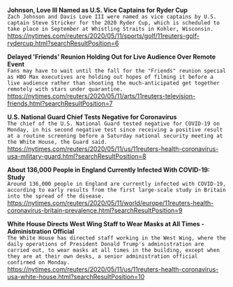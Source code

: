 **Johnson, Love III Named as U.S. Vice Captains for Ryder Cup**\
`Zach Johnson and Davis Love III were named as vice captains by U.S. captain Steve Stricker for the 2020 Ryder Cup, which is scheduled to take place in September at Whistling Straits in Kohler, Wisconsin.`\
https://nytimes.com/reuters/2020/05/11/sports/golf/11reuters-golf-rydercup.html?searchResultPosition=6

**Delayed 'Friends' Reunion Holding Out for Live Audience Over Remote Event**\
`Fans may have to wait until the fall for the "Friends" reunion special as HBO Max executives are holding out hopes of filming it before a live audience rather than shooting the much-anticipated get together remotely with stars under quarantine.`\
https://nytimes.com/reuters/2020/05/11/arts/11reuters-television-friends.html?searchResultPosition=7

**U.S. National Guard Chief Tests Negative for Coronavirus**\
`The chief of the U.S. National Guard tested negative for COVID-19 on Monday, in his second negative test since receiving a positive result at a routine screening before a Saturday national security meeting at the White House, the Guard said.`\
https://nytimes.com/reuters/2020/05/11/us/11reuters-health-coronavirus-usa-military-guard.html?searchResultPosition=8

**About 136,000 People in England Currently Infected With COVID-19: Study**\
`Around 136,000 people in England are currently infected with COVID-19, according to early results from the first large-scale study in Britain into the spread of the disease.`\
https://nytimes.com/reuters/2020/05/11/world/europe/11reuters-health-coronavirus-britain-prevalence.html?searchResultPosition=9

**White House Directs West Wing Staff to Wear Masks at All Times - Administration Official**\
`The White House has directed staff working in the West Wing, where the daily operations of President Donald Trump's administration are carried out, to wear masks at all times in the building, except when they are at their own desks, a senior administration official confirmed on Monday.`\
https://nytimes.com/reuters/2020/05/11/us/11reuters-health-coronavirus-usa-white-house.html?searchResultPosition=10

